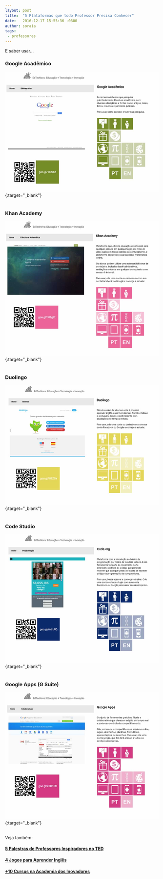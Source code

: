 ```yaml
---
layout: post
title:  "5 Plataformas que todo Professor Precisa Conhecer"
date:   2016-12-17 15:55:36 -0300
author: soraia
tags: 
 - professores
---
```


E saber usar...

### Google Acadêmico

[![Google Acadêmico](/images/academico-edtecnova.jpg)](http://edtecnova.com.br/?page=48){:target="_blank"}
<br/><br/>

### Khan Academy

[![Khan Academy](/images/khan-edtecnova.jpg)](http://edtecnova.com.br/?page=120){:target="_blank"}
<br/><br/>

### Duolingo

[![Duolingo](/images/duolingo-edtecnova.jpg)](http://edtecnova.com.br/?page=39){:target="_blank"}
<br/><br/>

### Code Studio

[![Code Studio](/images/code-edtecnova.jpg)](http://edtecnova.com.br/?page=65){:target="_blank"}
<br/><br/>

### Google Apps (G Suite)

[![G Suite](/images/apps-edtecnova.jpg)](http://edtecnova.com.br/?page=111){:target="_blank"}
<br/><br/>

Veja também:

#### [5 Palestras de Professores Inspiradores no TED](professores-inspiradores)

#### [4 Jogos para Aprender Inglês](jogos-para-aprender-ingles)

#### [+10 Cursos na Academia dos Inovadores](https://academiadosinovadores.com.br)
